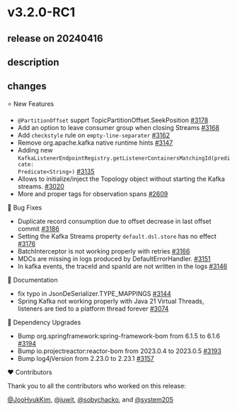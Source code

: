 # v3.2.0-RC1

## release on 20240416

## description

## changes

⭐ New Features

* <code>@PartitionOffset</code> supprt TopicPartitionOffset.SeekPosition <a href="https://github.com/spring-projects/spring-kafka/issues/3178" data-hovercard-type="issue" data-hovercard-url="/spring-projects/spring-kafka/issues/3178/hovercard">#3178</a>
* Add an option to leave consumer group when closing Streams <a href="https://github.com/spring-projects/spring-kafka/pull/3168" data-hovercard-type="pull_request" data-hovercard-url="/spring-projects/spring-kafka/pull/3168/hovercard">#3168</a>
* Add <code>checkstyle</code> rule on <code>empty-line-separater</code> <a href="https://github.com/spring-projects/spring-kafka/pull/3162" data-hovercard-type="pull_request" data-hovercard-url="/spring-projects/spring-kafka/pull/3162/hovercard">#3162</a>
* Remove org.apache.kafka native runtime hints <a href="https://github.com/spring-projects/spring-kafka/pull/3147" data-hovercard-type="pull_request" data-hovercard-url="/spring-projects/spring-kafka/pull/3147/hovercard">#3147</a>
* Adding new <code>KafkaListenerEndpointRegistry.getListenerContainersMatchingId(predicate: Predicate&lt;String&gt;)</code> <a href="https://github.com/spring-projects/spring-kafka/issues/3135" data-hovercard-type="issue" data-hovercard-url="/spring-projects/spring-kafka/issues/3135/hovercard">#3135</a>
* Allows to initialize/inject the Topology object without starting the Kafka streams. <a href="https://github.com/spring-projects/spring-kafka/issues/3020" data-hovercard-type="issue" data-hovercard-url="/spring-projects/spring-kafka/issues/3020/hovercard">#3020</a>
* More and proper tags for observation spans <a href="https://github.com/spring-projects/spring-kafka/issues/2609" data-hovercard-type="issue" data-hovercard-url="/spring-projects/spring-kafka/issues/2609/hovercard">#2609</a>

🐞 Bug Fixes

* Duplicate record consumption due to offset decrease in last offset commit <a href="https://github.com/spring-projects/spring-kafka/issues/3186" data-hovercard-type="issue" data-hovercard-url="/spring-projects/spring-kafka/issues/3186/hovercard">#3186</a>
* Setting the Kafka Streams property <code>default.dsl.store</code> has no effect <a href="https://github.com/spring-projects/spring-kafka/issues/3176" data-hovercard-type="issue" data-hovercard-url="/spring-projects/spring-kafka/issues/3176/hovercard">#3176</a>
* BatchInterceptor is not working properly with retries <a href="https://github.com/spring-projects/spring-kafka/issues/3166" data-hovercard-type="issue" data-hovercard-url="/spring-projects/spring-kafka/issues/3166/hovercard">#3166</a>
* MDCs are missing in logs produced by DefaultErrorHandler. <a href="https://github.com/spring-projects/spring-kafka/issues/3151" data-hovercard-type="issue" data-hovercard-url="/spring-projects/spring-kafka/issues/3151/hovercard">#3151</a>
* In kafka events, the traceId and spanId are not written in the logs <a href="https://github.com/spring-projects/spring-kafka/issues/3146" data-hovercard-type="issue" data-hovercard-url="/spring-projects/spring-kafka/issues/3146/hovercard">#3146</a>

📔 Documentation

* fix typo in JsonDeSerializer.TYPE_MAPPINGS <a href="https://github.com/spring-projects/spring-kafka/pull/3144" data-hovercard-type="pull_request" data-hovercard-url="/spring-projects/spring-kafka/pull/3144/hovercard">#3144</a>
* Spring Kafka not working properly with Java 21 Virtual Threads, listeners are tied to a platform thread forever <a href="https://github.com/spring-projects/spring-kafka/issues/3074" data-hovercard-type="issue" data-hovercard-url="/spring-projects/spring-kafka/issues/3074/hovercard">#3074</a>

🔨 Dependency Upgrades

* Bump org.springframework:spring-framework-bom from 6.1.5 to 6.1.6 <a href="https://github.com/spring-projects/spring-kafka/pull/3194" data-hovercard-type="pull_request" data-hovercard-url="/spring-projects/spring-kafka/pull/3194/hovercard">#3194</a>
* Bump io.projectreactor:reactor-bom from 2023.0.4 to 2023.0.5 <a href="https://github.com/spring-projects/spring-kafka/pull/3193" data-hovercard-type="pull_request" data-hovercard-url="/spring-projects/spring-kafka/pull/3193/hovercard">#3193</a>
* Bump log4jVersion from 2.23.0 to 2.23.1 <a href="https://github.com/spring-projects/spring-kafka/pull/3157" data-hovercard-type="pull_request" data-hovercard-url="/spring-projects/spring-kafka/pull/3157/hovercard">#3157</a>

❤️ Contributors

Thank you to all the contributors who worked on this release:

<a class="user-mention notranslate" data-hovercard-type="user" data-hovercard-url="/users/JooHyukKim/hovercard" data-octo-click="hovercard-link-click" data-octo-dimensions="link_type:self" href="https://github.com/JooHyukKim">@JooHyukKim</a>, <a class="user-mention notranslate" data-hovercard-type="user" data-hovercard-url="/users/juwit/hovercard" data-octo-click="hovercard-link-click" data-octo-dimensions="link_type:self" href="https://github.com/juwit">@juwit</a>, <a class="user-mention notranslate" data-hovercard-type="user" data-hovercard-url="/users/sobychacko/hovercard" data-octo-click="hovercard-link-click" data-octo-dimensions="link_type:self" href="https://github.com/sobychacko">@sobychacko</a>, and <a class="user-mention notranslate" data-hovercard-type="user" data-hovercard-url="/users/system205/hovercard" data-octo-click="hovercard-link-click" data-octo-dimensions="link_type:self" href="https://github.com/system205">@system205</a>

